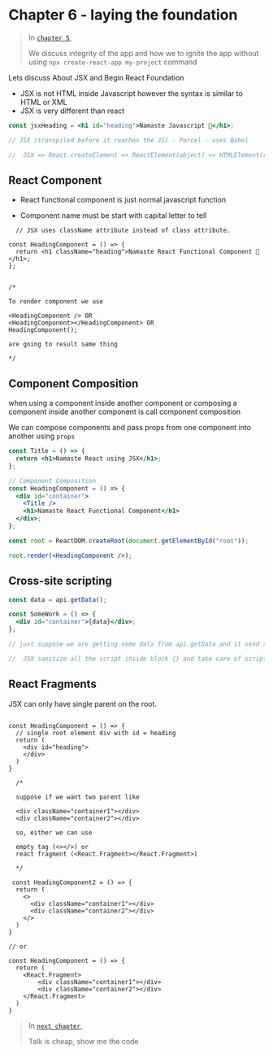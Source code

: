 # Chapter 6 - laying the foundation

> In [`chapter 5`](../chapter5/readme.md),
>
> We discuss integrity of the app and how we to ignite the app without using `npx create-react-app my-project` command

Lets discuss About JSX and Begin React Foundation

- JSX is not HTML inside Javascript however the syntax is similar to HTML or XML
- JSX is very different than react

```jsx
const jsxHeading = <h1 id="heading">Namaste Javascript 🚀</h1>;

// JSX (transpiled before it reaches the JS) - Parcel - uses Babel

//  JSX => React.createElement => ReactElement(object) => HTMLElement(render )
```

## React Component

- React functional component is just normal javascript function

- Component name must be start with capital letter to tell

```JSX
  // JSX uses className attribute instead of class attribute.

const HeadingComponent = () => {
  return <h1 className="heading">Namaste React Functional Component 🚀</h1>;
};


/*

To render component we use

<HeadingComponent /> OR
<HeadingComponent></HeadingComponent> OR
HeadingComponent();

are going to result same thing

*/
```

## Component Composition

when using a component inside another component or composing a component inside another component is call component composition

We can compose components and pass props from one component into another using `props`

```jsx
const Title = () => {
  return <h1>Namaste React using JSX</h1>;
};

// Component Composition
const HeadingComponent = () => {
  <div id="container">
    <Title />
    <h1>Namaste React Functional Component</h1>
  </div>;
};

const root = ReactDOM.createRoot(document.getElementById("root"));

root.render(<HeadingComponent />);
```

## Cross-site scripting

```jsx
const data = api.getData();

const SomeWork = () => {
  <div id="container">{data}</div>;
};

// just suppose we are getting some data from api.getData and it send some malicious code which contain some script.

//  JSX sanitize all the script inside block {} and take care of script and attacks like injections attack, cross-site scripting
```

## React Fragments

JSX can only have single parent on the root.

```JSX

const HeadingComponent = () => {
  // single root element div with id = heading
  return (
    <div id="heading">
    </div>
  )
}

  /*

  suppose if we want two parent like

  <div className="container1"></div>
  <div className="container2"></div>

  so, either we can use

  empty tag (<></>) or
  react fragment (<React.Fragment></React.Fragment>)

  */

 const HeadingComponent2 = () => {
  return (
    <>
      <div className="container1"></div>
      <div className="container2"></div>
    </>
  )
}

// or

const HeadingComponent = () => {
  return (
    <React.Fragment>
        <div className="container1"></div>
        <div className="container2"></div>
    </React.Fragment>
  )
}

```

> In [`next chapter`](../chapter7/readme.md),
>
> Talk is cheap, show me the code
